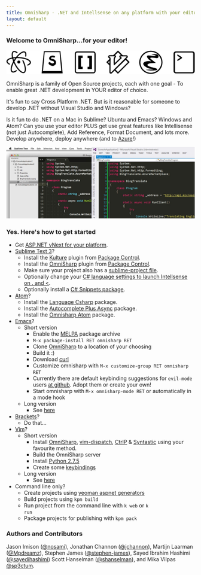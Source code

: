 ```yaml
---
title: OmniSharp - .NET and Intellsense on any platform with your editor of choice
layout: default
---
```


### Welcome to OmniSharp...for your editor!
![Look at all those editor icons!](images/icons.png?raw=true)

OmniSharp is a family of Open Source projects, each with one goal - To enable great .NET development in YOUR editor of choice.

It's fun to say Cross Platform .NET. But is it reasonable for someone to develop .NET without Visual Studio and Windows?

Is it fun to do .NET on a Mac in Sublime? Ubuntu and Emacs? Windows and Atom? Can you use your editor PLUS get use great features like Intellisense (not just Autocomplete), Add Reference, Format Document, and lots more. Develop anywhere, deploy anywhere (and to [Azure](http://www.azure.com)!)

![It's amazing! Really. Intellisense in YOUR editor.](images/sublimevisualstudio.jpg?raw=true)

### Yes. Here's how to get started
- Get [ASP.NET vNext for your platform](https://github.com/aspnet/home#getting-started).
- [Sublime Text 3](http://www.sublimetext.com/)?
   - Install the <a href="https://sublime.wbond.net/packages/Kulture">Kulture</a> plugin from <a href="https://sublime.wbond.net/">Package Control</a>.
   - Install the <a href="https://sublime.wbond.net/packages/OmniSharp">OmniSharp</a> plugin from <a href="https://sublime.wbond.net/">Package Control</a>.
   - Make sure your project also has a <a href="https://github.com/OmniSharp/omnisharp-sublime#project-setting">sublime-project file</a>.
   - Optionally change your <a href="https://github.com/OmniSharp/omnisharp-sublime#c-language-specific-settings">C# language settings to launch Intellsense on . and &lt;</a>.
   - Optionally install a <a href="https://sublime.wbond.net/packages/C%23%20Snippets">C# Snippets package</a>.
-  [Atom](https://atom.io/)?
    - Install the [Language Csharp](https://atom.io/packages/language-csharp) package.
    - Install the [Autocomplete Plus Async](https://atom.io/packages/autocomplete-plus-async) package.
    - Install the [Omnisharp Atom](https://atom.io/packages/omnisharp-atom) package.
- [Emacs](http://www.gnu.org/software/emacs/)?
    - Short version
      - Enable the [MELPA](http://melpa.org/#/getting-started) package archive
      - `M-x package-install RET omnisharp RET`
      - Clone [OmniSharp](https://github.com/OmniSharp/Omnisharp) to a location of your choosing
      - Build it :)
      - Download [curl](http://curl.haxx.se/download.html)
      - Customize omnisharp with `M-x customize-group RET omnisharp RET`
      - Currently there are default keybinding suggestions for `evil-mode` users [at github](https://github.com/OmniSharp/omnisharp-emacs/blob/master/example-config-for-evil-mode.el). Adopt them or create your own!
      - Start omnisharp with `M-x omnisharp-mode RET` or automatically in a mode hook
    - Long version
      - See [here](https://github.com/OmniSharp/omnisharp-emacs)
- [Brackets](http://brackets.io/)?
    - Do that...
- [Vim](http://www.vim.org/)?
    - Short version
      - Install [OmniSharp](https://github.com/OmniSharp/Omnisharp), [vim-dispatch](https://github.com/tpope/vim-dispatch), [CtrlP](https://github.com/kien/ctrlp.vim) & [Syntastic](https://github.com/scrooloose/syntastic) using your favourite method.
      - Build the OmniSharp server
      - Install [Python 2.7.5](http://www.python.org/download/releases/2.7.5/)
      - Create some [keybindings](https://github.com/OmniSharp/Omnisharp#configuration)
   - Long version
      - See [here](https://github.com/OmniSharp/Omnisharp)
-  Command line only?
   - Create projects using <a href="https://www.npmjs.org/package/generator-aspnet">yeoman aspnet generators</a>
   - Build projects using <code>kpm build</code>
   - Run project from the command line with <code>k web</code> or <code>k run</code>
   - Package projects for publishing with <code>kpm pack</code>

### Authors and Contributors

Jason Imison ([@nosami](http://github.com/nosami)), Jonathan Channon ([@jchannon](http://github.com/jchannon)), Martijn Laarman ([@Mpdreamz](http://github.com/Mpdreamz)), Stephen James ([@stephen-james](http://github.com/stephen-james)), Sayed Ibrahim Hashimi ([@sayedihashimi](http://github.com/sayedihashimi)) Scott Hanselman ([@shanselman](http://github.com/shanselman)), and Mika Vilpas [@sp3ctum](https://github.com/sp3ctum).
